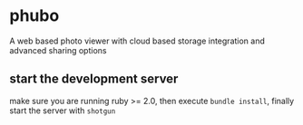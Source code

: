 phubo
=====

A web based photo viewer with cloud based storage integration and advanced sharing options

start the development server
----------------------------

make sure you are running ruby >= 2.0,
then execute `bundle install`,
finally start the server with `shotgun`
